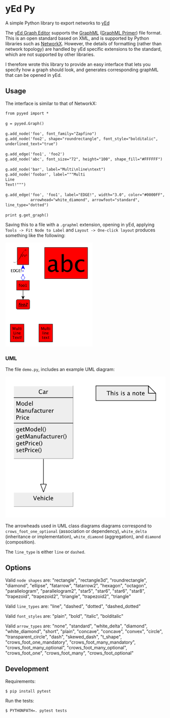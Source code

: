 # yEd Py

A simple Python library to export networks to [yEd](http://www.yworks.com/en/products_yed_about.html)

The [yEd Graph Editor](https://www.yworks.com/products/yed) supports the [GraphML](http://graphml.graphdrawing.org/) ([GraphML Primer](http://graphml.graphdrawing.org/primer/graphml-primer.html)) file format. 
This is an open standard based on XML, and is supported by Python libraries such as [NetworkX](https://networkx.github.io/).
However, the details of formatting (rather than network topology) are handled by yEd specific extensions to the standard, which are not supported by other libraries.
 
I therefore wrote this library to provide an easy interface that lets you specify how a graph should look, and generates corresponding graphML that can be opened in yEd.

## Usage
The interface is similar to that of NetworkX:

    from pyyed import *    

    g = pyyed.Graph()    

    g.add_node('foo', font_family="Zapfino")
    g.add_node('foo2', shape="roundrectangle", font_style="bolditalic", underlined_text="true")    

    g.add_edge('foo1', 'foo2')
    g.add_node('abc', font_size="72", height="100", shape_fill="#FFFFFF")    

    g.add_node('bar', label="Multi\nline\ntext")
    g.add_node('foobar', label="""Multi
    Line
    Text!""")    

    g.add_edge('foo', 'foo1', label="EDGE!", width="3.0", color="#0000FF", 
               arrowhead="white_diamond", arrowfoot="standard", line_type="dotted")

    print g.get_graph()
    

Saving this to a file with a ``.graphml`` extension, opening in yEd, applying  ``Tools -> Fit Node to Label`` and ``Layout -> One-click layout`` produces something like the following:

![](example.png)

### UML
The file ``demo.py``, includes an example UML diagram:

![](example-UML.png)

The arrowheads used in UML class diagrams diagrams correspond to ``crows_foot_one_optional`` (association or dependency), ``white_delta`` (inheritance or implementation), ``white_diamond`` (aggregation), and ``diamond`` (composition).

 The ``line_type`` is either ``line`` or ``dashed``.




## Options

Valid ``node shapes`` are: "rectangle", "rectangle3d", "roundrectangle", "diamond", "ellipse", "fatarrow", "fatarrow2", "hexagon", "octagon", "parallelogram", "parallelogram2", "star5", "star6", "star6", "star8", "trapezoid", "trapezoid2", "triangle", "trapezoid2", "triangle"

Valid ``line_types`` are: "line", "dashed", "dotted", "dashed_dotted"

Valid ``font_styles`` are: "plain", "bold", "italic", "bolditalic"

Valid ``arrow_types`` are: "none", "standard", "white_delta", "diamond", "white_diamond", "short", "plain", "concave", "concave", "convex", "circle", "transparent_circle", "dash", "skewed_dash", "t_shape", "crows_foot_one_mandatory", "crows_foot_many_mandatory", "crows_foot_many_optional", "crows_foot_many_optional", "crows_foot_one", "crows_foot_many", "crows_foot_optional"

## Development

Requirements:

    $ pip install pytest

Run the tests:

    $ PYTHONPATH=. pytest tests
